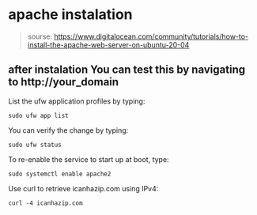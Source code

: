 # apache instalation

> sourse: https://www.digitalocean.com/community/tutorials/how-to-install-the-apache-web-server-on-ubuntu-20-04

## after instalation You can test this by navigating to http://your_domain

List the ufw application profiles by typing:

`sudo ufw app list`

You can verify the change by typing:

`sudo ufw status`

To re-enable the service to start up at boot, type:

`sudo systemctl enable apache2`

Use curl to retrieve icanhazip.com using IPv4:

`curl -4 icanhazip.com`

